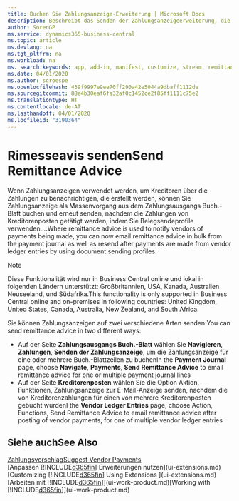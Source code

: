 ```yaml
---
title: Buchen Sie Zahlungsanzeige-Erweiterung | Microsoft Docs
description: Beschreibt das Senden der Zahlungsanzeigeerweiterung, die das Buchen und das Neuversenden der Zahlungsanzeige aus dem Zahlungsausgangs Buch.-Blatt und den Kreditorenposten zulassen.
author: SorenGP
ms.service: dynamics365-business-central
ms.topic: article
ms.devlang: na
ms.tgt_pltfrm: na
ms.workload: na
ms. search.keywords: app, add-in, manifest, customize, stream, remittance, advice
ms.date: 04/01/2020
ms.author: sgroespe
ms.openlocfilehash: 439f9997e9ee70ff290a42e5044a9dbaff1112de
ms.sourcegitcommit: 88e4b30eaf6fa32af0c1452ce2f85ff1111c75e2
ms.translationtype: HT
ms.contentlocale: de-AT
ms.lasthandoff: 04/01/2020
ms.locfileid: "3190364"
---
```

# <a name="send-remittance-advice"></a><span data-ttu-id="be0c1-103">Rimesseavis senden</span><span class="sxs-lookup"><span data-stu-id="be0c1-103">Send Remittance Advice</span></span>
<span data-ttu-id="be0c1-104">Wenn Zahlungsanzeigen verwendet werden, um Kreditoren über die Zahlungen zu benachrichtigen, die erstellt werden, können Sie Zahlungsanzeige als Massenvorgang aus dem Zahlungsausgangs Buch.-Blatt buchen und erneut senden, nachdem die Zahlungen von Kreditorenposten getätigt werden, indem Sie Belegsendeprofile verwenden….</span><span class="sxs-lookup"><span data-stu-id="be0c1-104">Where remittance advice is used to notify vendors of payments being made, you can now email remittance advice in bulk from the payment journal as well as resend after payments are made from vendor ledger entries by using document sending profiles.</span></span>

> [!NOTE]
> <span data-ttu-id="be0c1-105">Diese Funktionalität wird nur in Business Central online und lokal in folgenden Ländern unterstützt: Großbritannien, USA, Kanada, Australien Neuseeland, und Südafrika.</span><span class="sxs-lookup"><span data-stu-id="be0c1-105">This functionality is only supported in Business Central online and on-premises in following countries: United Kingdom, United States, Canada, Australia, New Zealand, and South Africa.</span></span>  

<span data-ttu-id="be0c1-106">Sie können Zahlungsanzeigen auf zwei verschiedene Arten senden:</span><span class="sxs-lookup"><span data-stu-id="be0c1-106">You can send remittance advice in two different ways:</span></span>

* <span data-ttu-id="be0c1-107">Auf der Seite **Zahlungsausgangs Buch.-Blatt** wählen Sie **Navigieren**, **Zahlungen**, **Senden der Zahlungsanzeige**, um die Zahlungsanzeige für eine oder mehrere Buch.-Blattzeilen zu buchen</span><span class="sxs-lookup"><span data-stu-id="be0c1-107">In the **Payment Journal** page, choose **Navigate**, **Payments**, **Send Remittance Advice** to email remittance advice for one or multiple payment journal lines</span></span>
* <span data-ttu-id="be0c1-108">Auf der Seite **Kreditorenposten** wählen Sie die Option Aktion, Funktionen, Zahlungsanzeige zur E-Mail-Anzeige senden,  nachdem die von Kreditorenzahlungen für einen von mehrere Kreditorenposten gebucht wurden</span><span class="sxs-lookup"><span data-stu-id="be0c1-108">I the **Vendor Ledger Entries** page, choose Action, Functions, Send Remittance Advice to email remittance advice after posting of vendor payments, for one of multiple vendor ledger entries</span></span>

## <a name="see-also"></a><span data-ttu-id="be0c1-109">Siehe auch</span><span class="sxs-lookup"><span data-stu-id="be0c1-109">See Also</span></span>
[<span data-ttu-id="be0c1-110">Zahlungsvorschlag</span><span class="sxs-lookup"><span data-stu-id="be0c1-110">Suggest Vendor Payments</span></span>](payables-how-suggest-vendor-payments.md)  
<span data-ttu-id="be0c1-111">[Anpassen [!INCLUDE[d365fin](includes/d365fin_md.md)] Erweiterungen nutzen](ui-extensions.md)  </span><span class="sxs-lookup"><span data-stu-id="be0c1-111">[Customizing [!INCLUDE[d365fin](includes/d365fin_md.md)] Using Extensions ](ui-extensions.md)  </span></span>  
<span data-ttu-id="be0c1-112">[Arbeiten mit [!INCLUDE[d365fin](includes/d365fin_md.md)]](ui-work-product.md)</span><span class="sxs-lookup"><span data-stu-id="be0c1-112">[Working with [!INCLUDE[d365fin](includes/d365fin_md.md)]](ui-work-product.md)</span></span>
